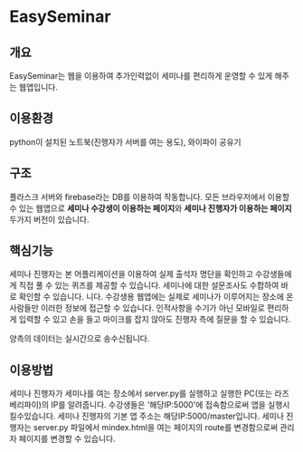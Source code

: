 # EasySeminar


## 개요  


EasySeminar는 웹을 이용하여 추가인력없이 세미나를 편리하게 운영할 수 있게 해주는 웹앱입니다.  


## 이용환경


python이 설치된 노트북(진행자가 서버를 여는 용도), 와이파이 공유기


## 구조


플라스크 서버와 firebase라는 DB를 이용하여 작동합니다.
모든 브라우저에서 이용할 수 있는 웹앱으로 **세미나 수강생이 이용하는 페이지**와 **세미나 진행자가 이용하는 페이지** 두가지 버전이 있습니다.


## 핵심기능


세미나 진행자는 본 어플리케이션을 이용하여 실제 출석자 명단을 확인하고 수강생들에게 직접 풀 수 있는 퀴즈를 제공할 수 있습니다.
세미나에 대한 설문조사도 수합하여 바로 확인할 수 있습니다.
니다.
수강생용 웹앱에는 실제로 세미나가 이루어지는 장소에 온 사람들만 이러한 정보에 접근할 수 있습니다. 인적사항을 수기가 아닌 모바일로 편리하게 입력할 수 있고 손을 들고 마이크를 잡지 않아도 진행자 측에 질문을 할 수 있습니다.

양측의 데이터는 실시간으로 송수신됩니다.


## 이용방법


세미나 진행자가 세미나를 여는 장소에서 server.py를 실행하고 실행한 PC(또는 라즈베리파이)의 IP를 알려줍니다. 수강생들은 '해당IP:5000'에 접속함으로써 앱을 실행시킬수있습니다. 세미나 진행자의 기본 앱 주소는 해당IP:5000/master입니다.
세미나 진행자는 server.py 파일에서 mindex.html을 여는 페이지의 route를 변경함으로써 관리자 페이지를 변경할 수 있습니다.


